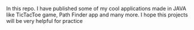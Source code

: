 In this repo. I have published some of my cool applications made in JAVA like TicTacToe game, Path Finder app and many more.
I hope this projects will be very helpful for practice

